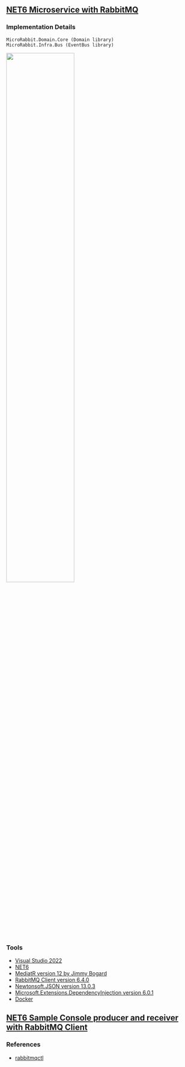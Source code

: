 ## [NET6 Microservice with RabbitMQ](https://github.com/eduflornet/NET-RabbitMQ/tree/main/src/MicroRabbit)

### Implementation Details
    MicroRabbit.Domain.Core (Domain library)
    MicroRabbit.Infra.Bus (EventBus library)


<img src="https://images2.imgbox.com/e4/7d/hj2VuELR_o.jpg?download=true" width="60%" height="60%">

### Tools
- [Visual Studio 2022](https://visualstudio.microsoft.com/vs/)
- [NET6](https://dotnet.microsoft.com/en-us/download/dotnet/6.0)
- [MediatR version 12 by Jimmy Bogard](https://github.com/jbogard/MediatR)
- [RabbitMQ Client version 6.4.0](https://www.rabbitmq.com/)
- [Newtonsoft.JSON version 13.0.3](https://www.newtonsoft.com/json)
- [Microsoft.Extensions.DependencyInjection version 6.0.1](https://www.nuget.org/packages/Microsoft.Extensions.DependencyInjection/)
- [Docker](https://www.docker.com/)
  
## [NET6 Sample Console producer and receiver with RabbitMQ Client](https://github.com/eduflornet/NET-RabbitMQ/tree/main/samples/ProducerConsumerRabbitMQ)

### References
- [rabbitmqctl](https://www.rabbitmq.com/rabbitmqctl.8.html)

